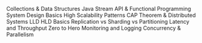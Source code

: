 Collections & Data Structures
Java Stream API & Functional Programming
System Design Basics
High Scalability Patterns
CAP Theorem & Distributed Systems
LLD HLD Basics
Replication vs Sharding vs Partitioning
Latency and Throughput Zero to Hero
Monitoring and Logging
Concurrency & Parallelism